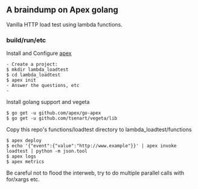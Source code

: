 ## A braindump on Apex golang

Vanilla HTTP load test using lambda functions.

### build/run/etc

Install and Configure [apex](http://apex.run/)

	- Create a project:
	$ mkdir lambda_loadtest
	$ cd lambda_loadtest
	$ apex init
	- Answer the questions, etc
	- 
Install golang support and vegeta

	$ go get -u github.com/apex/go-apex
  	$ go get -u github.com/tsenart/vegeta/lib
  
Copy this repo's functions/loadtest directory to lambda_loadtest/functions

	$ apex deploy
	$ echo '{"event":{"value":"http://www.example"}}' | apex invoke loadtest | python -m json.tool
	$ apex logs
	$ apex metrics


Be careful not to flood the interweb, try to do multiple parallel calls with for/xargs etc.